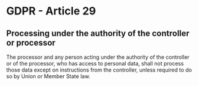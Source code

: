 # GDPR - Article 29
## Processing under the authority of the controller or processor
The processor and any person acting under the authority of the controller or of the processor, who has access to personal data, shall not process those data except on instructions from the controller, unless required to do so by Union or Member State law.
  